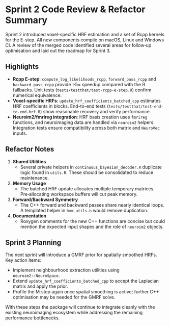 # Sprint 2 Code Review & Refactor Summary

Sprint 2 introduced voxel-specific HRF estimation and a set of Rcpp kernels for the E-step. All new components compile on macOS, Linux and Windows CI. A review of the merged code identified several areas for follow‑up optimisation and laid out the roadmap for Sprint 3.

## Highlights

- **Rcpp E-step**: `compute_log_likelihoods_rcpp`, `forward_pass_rcpp` and `backward_pass_rcpp` provide >5× speedup compared with the R fallbacks. Unit tests (`tests/testthat/test-rcpp-e-step.R`) confirm numerical equivalence.
- **Voxel-specific HRFs**: `update_hrf_coefficients_batched_cpp` estimates HRF coefficients in blocks. End-to-end tests (`tests/testthat/test-end-to-end-hrf.R`) show reasonable recovery and verify performance.
- **Neuroim2/fmrireg integration**: HRF basis creation uses `fmrireg` functions, and neuroimaging data are handled via `neuroim2` helpers. Integration tests ensure compatibility across both matrix and `NeuroVec` inputs.

## Refactor Notes

1. **Shared Utilities**
   - Several private helpers in `continuous_bayesian_decoder.R` duplicate logic found in `utils.R`. These should be consolidated to reduce maintenance.
2. **Memory Usage**
   - The batched HRF update allocates multiple temporary matrices. Pre‑allocating workspace buffers will cut peak memory.
3. **Forward/Backward Symmetry**
   - The C++ forward and backward passes share nearly identical loops. A templated helper in `hmm_utils.h` would remove duplication.
4. **Documentation**
   - Roxygen comments for the new C++ functions are concise but could mention the expected input shapes and the role of `neuroim2` objects.

## Sprint 3 Planning

The next sprint will introduce a GMRF prior for spatially smoothed HRFs. Key action items:

- Implement neighbourhood extraction utilities using `neuroim2::NeuroSpace`.
- Extend `update_hrf_coefficients_batched_cpp` to accept the Laplacian matrix and apply the prior.
- Profile the M‑step again once spatial smoothing is active; further C++ optimisation may be needed for the GMRF solve.

With these steps the package will continue to integrate cleanly with the existing neuroimaging ecosystem while addressing the remaining performance bottlenecks.
